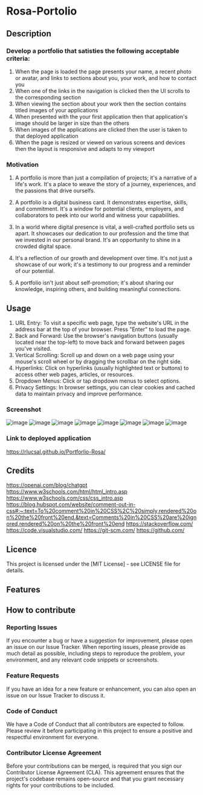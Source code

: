 # Rosa-Portolio

## Description 

### Develop a portfolio that satisties the following  acceptable criteria:
1. When the page is loaded the page presents your name, a recent photo or avatar, and links to sections about you, your 
   work, and how to contact you
2. When one of the links in the navigation is clicked then the UI scrolls to the corresponding section
3. When viewing the section about your work then the section contains titled images of your applications
4. When presented with the your first application then that application's image should be larger in size than the others
5. When images of the applications are clicked then the user is taken to that deployed application
6. When the page is resized or viewed on various screens and devices then the layout is responsive and adapts to my viewport

### Motivation 

1. A portfolio is more than just a compilation of projects; it's a narrative of a life's work. It's a place to weave the story of a journey, experiences, and the passions that drive ourselfs. 

2. A portfolio is a digital business card. It demonstrates expertise, skills, and  commitment. It's a window for potential clients, employers, and collaborators to peek into our world and witness your capabilities.

3. In a world where digital presence is vital, a well-crafted portfolio sets us apart. It showcases our dedication to our profession and the time that we invested in our personal brand. It's an opportunity to shine in a crowded digital space.

4. It's a reflection of our growth and development over time. It's not just a showcase of our work; it's a testimony to our progress and a reminder of our potential.

5. A portfolio isn't just about self-promotion; it's about sharing our knowledge, inspiring others, and building meaningful connections. 

## Usage

1. URL Entry: To visit a specific web page, type the website's URL in the address bar at the top of your browser. Press "Enter" to load the page.
2. Back and Forward: Use the browser's navigation buttons (usually located near the top-left) to move back and forward between pages you've visited.
3. Vertical Scrolling: Scroll up and down on a web page using your mouse's scroll wheel or by dragging the scrollbar on the right side.
4. Hyperlinks: Click on hyperlinks (usually highlighted text or buttons) to access other web pages, articles, or resources.
5. Dropdown Menus: Click or tap dropdown menus to select options.
6. Privacy Settings: In browser settings, you can clear cookies and cached data to maintain privacy and improve performance.

### Screenshot
![image](https://github.com/RlucSal/Portforlio-Rosa/assets/145674108/7893722b-9d33-45b0-9de8-1ba7fbf90c34)
![image](https://github.com/RlucSal/Portforlio-Rosa/assets/145674108/e2571eff-51f8-40e9-b016-ad731249bb6c)
![image](https://github.com/RlucSal/Portforlio-Rosa/assets/145674108/bf9f09f8-28ff-4f3f-ad8e-49358f79f36c)
![image](https://github.com/RlucSal/Portforlio-Rosa/assets/145674108/6763a450-bd32-495c-9c0f-1d4a4114680b)
![image](https://github.com/RlucSal/Portforlio-Rosa/assets/145674108/0cd95ef2-e87b-4df7-9b07-a6980d79a1c1)
![image](https://github.com/RlucSal/Portforlio-Rosa/assets/145674108/a087f52f-9c10-4e92-ae70-60002ba2fa58)
![image](https://github.com/RlucSal/Portforlio-Rosa/assets/145674108/eebc0849-e594-416e-bc62-0d30b0df4383)
![image](https://github.com/RlucSal/Portforlio-Rosa/assets/145674108/031d6a3a-b06c-44f8-9934-3fb40192d6ef)

### Link to deployed application
https://rlucsal.github.io/Portforlio-Rosa/

## Credits

https://openai.com/blog/chatgpt
https://www.w3schools.com/html/html_intro.asp
https://www.w3schools.com/css/css_intro.asp
https://blog.hubspot.com/website/comment-out-in-css#:~:text=To%20comment%20in%20CSS%2C%20simply,rendered%20on%20the%20front%20end.&text=Comments%20in%20CSS%20are%20ignored,rendered%20on%20the%20front%20end
https://stackoverflow.com/
https://code.visualstudio.com/
https://git-scm.com/
https://github.com/

## Licence
This project is licensed under the [MIT License] - see LICENSE file for details.

## Features

## How to contribute
### Reporting Issues
If you encounter a bug or have a suggestion for improvement, please open an issue on our Issue Tracker. When reporting issues, please provide as much detail as possible, including steps to reproduce the problem, your environment, and any relevant code snippets or screenshots.

### Feature Requests
If you have an idea for a new feature or enhancement, you can also open an issue on our Issue Tracker to discuss it.
   
### Code of Conduct
We have a Code of Conduct that all contributors are expected to follow. Please review it before participating in this project to ensure a positive and respectful environment for everyone.

### Contributor License Agreement
Before your contributions can be merged, is required that you sign our Contributor License Agreement (CLA). This agreement ensures that the project's codebase remains open-source and that you grant necessary rights for your contributions to be included.




